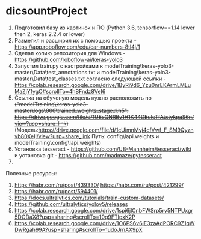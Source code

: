 # dicsountProject

1. Подготовил базу из картинок и ПО (Python 3.6, tensorflow==1.14 lower then 2, keras 2.2.4 or lower)
2. Разметил и расширил их с помощью проекта - https://app.roboflow.com/edu/car-numbers-8tl4j/1
3. Сделал копию репозитория для Windows - https://github.com/roboflow-ai/keras-yolo3
4. Запустил train.py с настройками к modelTraining\keras-yolo3-master\Data\test_annotations.txt и modelTraining\keras-yolo3-master\Data\test_classes.txt согласно следующей ссылки - https://colab.research.google.com/drive/1ByRi9d6_Yzu0nrEKArmLMLuMaZjYfygO#scrollTo=4hBFndz8VeI6
5. Ссылка на обученую модель нужно расположить по 
            ~~("modelTraining\keras-yolo3-master\logs\000\trained_weights_stage_1.h5":   
            https://drive.google.com/file/d/1UEsQNRBv1H1K44DEuIcTfAtxtykpaS6n/view?usp=share_link)~~
            (Модель:https://drive.google.com/file/d/1cUimnMvj4cfVwf_F_SM9Qyznvb80XeIj/view?usp=share_link
            Путь: config\lapi.weights и modelTraining\config\lapi.weights)
6. Установка tesseract - https://github.com/UB-Mannheim/tesseract/wiki и установка git - https://github.com/madmaze/pytesseract
7.

Полезные ресурсы:

1. https://habr.com/ru/post/439330/ https://habr.com/ru/post/421299/
2. https://habr.com/ru/post/594401/
3. https://docs.ultralytics.com/tutorials/train-custom-datasets/
4. https://github.com/ultralytics/yolov5/releases
5. https://colab.research.google.com/drive/1spi6jlCnbFWSrp5rv5NTPUxgr5DODaX8?usp=sharing#scrollTo=10g9FTIpxK2P
6. https://colab.research.google.com/drive/1O6PS6v6IE3zaAdPORC9Z1qWDwRgah99A?usp=sharing#scrollTo=1udoJrnAX9pX
